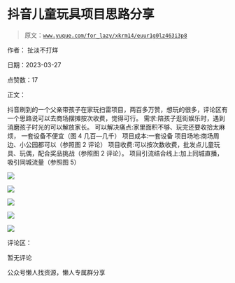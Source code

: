 # 抖音儿童玩具项目思路分享

> 原文：[`www.yuque.com/for_lazy/xkrm14/euur1g0lz463i3p8`](https://www.yuque.com/for_lazy/xkrm14/euur1g0lz463i3p8)

作者： 扯淡不打烊

日期：2023-03-27

点赞数：17

正文：

抖音刷到的一个父亲带孩子在家玩扫雷项目，两百多万赞，想玩的很多，评论区有一个思路说可以去商场摆摊按次收费，觉得可行。 需求:陪孩子逛街娱乐时，遇到消磨孩子时光的可以解放家长。 可以解决痛点:家里面积不够、玩完还要收拾太麻烦， 一套设备不便宜（图 4 几百—几千） 项目成本:一套设备 项目场地:商场周边、小公园都可以（参照图 2 评论） 项目收费:可以按次数收费，批发点儿童玩具、玩偶，配合奖品挑战（参照图 2 评论）。 项目引流结合线上:加上同城直播，吸引同城流量（参照图 5）

![](img/5b97b43b7ba078e7a467b171fa671e45.png)

![](img/ed50a110c63113db8676872fe26e276a.png)

![](img/aaae317b55e7f69f9a8051b9fa7712c0.png)

![](img/9bcaeb2b7ad32115060c0866371e0ad3.png)

![](img/f5d6390c6d0ef80107ef7b9c6b92fbff.png)

评论区：

暂无评论

公众号懒人找资源，懒人专属群分享

